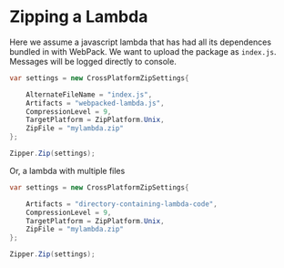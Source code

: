 # Zipping a Lambda

Here we assume a javascript lambda that has had all its dependences bundled in with WebPack. We want to upload the package as `index.js`. Messages will be logged directly to console.

```csharp
var settings = new CrossPlatformZipSettings{

    AlternateFileName = "index.js",
    Artifacts = "webpacked-lambda.js",
    CompressionLevel = 9,
    TargetPlatform = ZipPlatform.Unix,
    ZipFile = "mylambda.zip"
};

Zipper.Zip(settings);
```

Or, a lambda with multiple files

```csharp
var settings = new CrossPlatformZipSettings{

    Artifacts = "directory-containing-lambda-code",
    CompressionLevel = 9,
    TargetPlatform = ZipPlatform.Unix,
    ZipFile = "mylambda.zip"
};

Zipper.Zip(settings);
```


